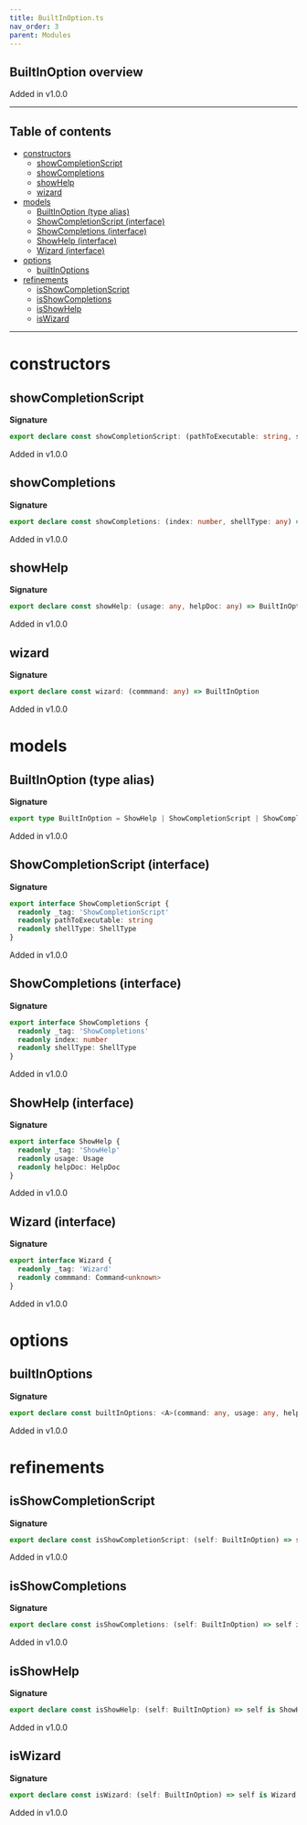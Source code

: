 ```yaml
---
title: BuiltInOption.ts
nav_order: 3
parent: Modules
---
```


## BuiltInOption overview

Added in v1.0.0

---

<h2 class="text-delta">Table of contents</h2>

- [constructors](#constructors)
  - [showCompletionScript](#showcompletionscript)
  - [showCompletions](#showcompletions)
  - [showHelp](#showhelp)
  - [wizard](#wizard)
- [models](#models)
  - [BuiltInOption (type alias)](#builtinoption-type-alias)
  - [ShowCompletionScript (interface)](#showcompletionscript-interface)
  - [ShowCompletions (interface)](#showcompletions-interface)
  - [ShowHelp (interface)](#showhelp-interface)
  - [Wizard (interface)](#wizard-interface)
- [options](#options)
  - [builtInOptions](#builtinoptions)
- [refinements](#refinements)
  - [isShowCompletionScript](#isshowcompletionscript)
  - [isShowCompletions](#isshowcompletions)
  - [isShowHelp](#isshowhelp)
  - [isWizard](#iswizard)

---

# constructors

## showCompletionScript

**Signature**

```ts
export declare const showCompletionScript: (pathToExecutable: string, shellType: any) => BuiltInOption
```

Added in v1.0.0

## showCompletions

**Signature**

```ts
export declare const showCompletions: (index: number, shellType: any) => BuiltInOption
```

Added in v1.0.0

## showHelp

**Signature**

```ts
export declare const showHelp: (usage: any, helpDoc: any) => BuiltInOption
```

Added in v1.0.0

## wizard

**Signature**

```ts
export declare const wizard: (commmand: any) => BuiltInOption
```

Added in v1.0.0

# models

## BuiltInOption (type alias)

**Signature**

```ts
export type BuiltInOption = ShowHelp | ShowCompletionScript | ShowCompletions | Wizard
```

Added in v1.0.0

## ShowCompletionScript (interface)

**Signature**

```ts
export interface ShowCompletionScript {
  readonly _tag: 'ShowCompletionScript'
  readonly pathToExecutable: string
  readonly shellType: ShellType
}
```

Added in v1.0.0

## ShowCompletions (interface)

**Signature**

```ts
export interface ShowCompletions {
  readonly _tag: 'ShowCompletions'
  readonly index: number
  readonly shellType: ShellType
}
```

Added in v1.0.0

## ShowHelp (interface)

**Signature**

```ts
export interface ShowHelp {
  readonly _tag: 'ShowHelp'
  readonly usage: Usage
  readonly helpDoc: HelpDoc
}
```

Added in v1.0.0

## Wizard (interface)

**Signature**

```ts
export interface Wizard {
  readonly _tag: 'Wizard'
  readonly commmand: Command<unknown>
}
```

Added in v1.0.0

# options

## builtInOptions

**Signature**

```ts
export declare const builtInOptions: <A>(command: any, usage: any, helpDoc: any) => any
```

Added in v1.0.0

# refinements

## isShowCompletionScript

**Signature**

```ts
export declare const isShowCompletionScript: (self: BuiltInOption) => self is ShowCompletionScript
```

Added in v1.0.0

## isShowCompletions

**Signature**

```ts
export declare const isShowCompletions: (self: BuiltInOption) => self is ShowCompletions
```

Added in v1.0.0

## isShowHelp

**Signature**

```ts
export declare const isShowHelp: (self: BuiltInOption) => self is ShowHelp
```

Added in v1.0.0

## isWizard

**Signature**

```ts
export declare const isWizard: (self: BuiltInOption) => self is Wizard
```

Added in v1.0.0
